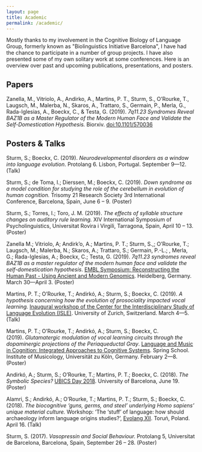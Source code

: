 ```yaml
---
layout: page
title: Academic
permalink: /academic/
---
```


Mostly thanks to my involvement in the Cognitive Biology of Language Group, formerly known as "Biolinguistics Initiative Barcelona", I have had the chance to participate in a number of group projects. I have also presented some of my own solitary work at some conferences. Here is an overview over past and upcoming publications, presentations, and posters. 

<h2>Papers</h2>
Zanella, M., Vitriolo, A., Andirko, A., Martins, P. T., Sturm, S., O’Rourke, T., Laugsch, M., Malerba, N., Skaros, A., Trattaro, S., Germain, P., Merla, G., Rada-Iglesias, A., Boeckx, C., & Testa, G. (2019). <em>7q11.23 Syndromes Reveal BAZ1B as a Master Regulator of the Modern Human Face and Validate the Self-Domestication Hypothesis.</em> Biorxiv. <a class="papercite_doi" title="View on publisher site" href="http://dx.doi.org/10.1101/570036" target="_blank" rel="noopener noreferrer">doi:10.1101/570036</a>
<h2>Posters & Talks</h2>
Sturm, S.; Boeckx, C. (2019). <em>Neurodevelopmental disorders as a window into language evolution</em>. Protolang 6. Lisbon, Portugal. September 9—12. (Talk)

Sturm, S.; de Toma, I.; Dierssen, M.; Boeckx, C. (2019). <em>Down syndrome as a model condition for studying the role of the cerebellum in evolution of human cognition. </em>Trisomy 21 Research Society 3rd International Conference, Barcelona, Spain, June 6 – 9. (Poster)

Sturm, S.; Torres, I.; Toro, J. M. (2019). <em>The effects of syllable structure changes on auditory rule learning.</em> XIV International Symposium of Psycholinguistics, Universitat Rovira i Virgili, Tarragona, Spain, April 10 – 13. (Poster)

Zanella M.; Vitriolo, A; Andirk’o, A.; Martins, P. T.; Sturm, S.,; O’Rourke, T.; Laugsch, M.; Malerba, N.; Skaros, A.; Trattaro, S.; Germain, P.-L.; , Merla, G.; Rada-Iglesias, A.; Boeckx, C.; Testa, G. (2019). <em>7q11.23 syndromes reveal BAZ1B as a master regulator of the modern human face and validate the self-domestication hypothesis</em>. <a href="https://www.embo-embl-symposia.org/symposia/2019/EES19-02/index.html" target="_blank" rel="noopener noreferrer">EMBL Symposium: Reconstructing the Human Past - Using Ancient and Modern Genomics</a>. Heidelberg, Germany. March 30—April 3. (Poster)

Martins, P. T.; O’Rourke, T.; Andirkó, A.; Sturm, S.; Boeckx, C. (2019). <em>A hypothesis concerning how the evolution of prosociality impacted vocal learning.</em> <a href="https://www.comparativelinguistics.uzh.ch/en/events/ISLE-inaugural-workshop.html" target="_blank" rel="noopener noreferrer">Inaugural workshop of the Center for the Interdisciplinary Study of Language Evolution (ISLE)</a>. University of Zurich, Switzerland. March 4—5. (Talk)

Martins, P. T.; O’Rourke, T.; Andirkó, A.; Sturm, S.; Boeckx, C. (2019). <em>Glutamatergic modulation of vocal learning circuits through the dopaminergic projections of the Periaqueductal Gray</em>. <a href="http://musikwissenschaft.phil-fak.uni-koeln.de/38531.html?&L=1" target="_blank" rel="noopener noreferrer">Language and Music in Cognition: Integrated Approaches to Cognitive Systems</a>. Spring School. Institute of Musicology, Universität zu Köln, Germany. February 2—8. (Poster)

Andirkó, A.; Sturm, S.; O’Rourke, T.; Martins, P. T.; Boeckx, C. (2018). <em>The Symbolic Species?</em> <a href="http://ubics.ub.edu/days2018/" target="_blank" rel="noopener noreferrer">UBICS Day 2018</a>. University of Barcelona, June 19. (Poster)

Alamri, S.; Andirkó, A.; O’Rourke, T.; Martins, P. T.; Sturm, S.; Boeckx, C. (2018). <em>The biocognitive ‘guns, germs, and steel’ underlying Homo sapiens’ unique material culture.</em> Workshop: ‘The ‘stuff’ of language: how should archaeology inform language origins studies?’, <a href="https://evolang.cles.umk.pl/" target="_blank" rel="noopener noreferrer">Evolang XII</a>. Toruń, Poland. April 16. (Talk)

Sturm, S. (2017). <em>Vasopressin and Social Behaviour. </em>Protolang 5, Universitat de Barcelona, Barcelona, Spain, September 26 – 28. (Poster)
